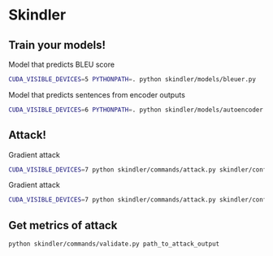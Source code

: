 # Skindler


## Train your models!

Model that predicts BLEU score
```bash
CUDA_VISIBLE_DEVICES=5 PYTHONPATH=. python skindler/models/bleuer.py
```

Model that predicts sentences from encoder outputs
```bash
CUDA_VISIBLE_DEVICES=6 PYTHONPATH=. python skindler/models/autoencoder.py
```

## Attack!

Gradient attack
```bash
CUDA_VISIBLE_DEVICES=7 python skindler/commands/attack.py skindler/configs/attacks/bleuer.jsonnet  --out-dir bleuer_attack_folder
```

Gradient attack
```bash
CUDA_VISIBLE_DEVICES=7 python skindler/commands/attack.py skindler/configs/attacks/gradient_attack.jsonnet  --out-dir gradient_attack_folder
```

## Get metrics of attack

```bash
python skindler/commands/validate.py path_to_attack_output
```